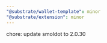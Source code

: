 ```yaml
---
"@substrate/wallet-template": minor
"@substrate/extension": minor
---
```


chore: update smoldot to 2.0.30
